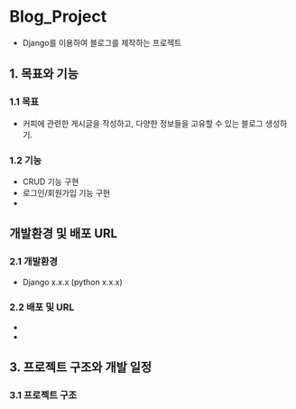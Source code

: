# Blog_Project
- Django를 이용하여 블로그를 제작하는 프로젝트

## 1. 목표와 기능

### 1.1 목표
- 커피에 관련한 게시글을 작성하고, 다양한 정보들을 고유할 수 있는 블로그 생성하기.

### 1.2 기능
- CRUD 기능 구현
- 로그인/회원가입 기능 구현
-


## 개발환경 및 배포 URL

### 2.1 개발환경
- Django x.x.x (python x.x.x)

### 2.2 배포 및 URL
-
-


## 3. 프로젝트 구조와 개발 일정

### 3.1 프로젝트 구조
